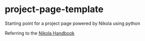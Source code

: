 # project-page-template
Starting point for a project page powered by Nikola using python

Referring to the [Nikola Handbook](https://getnikola.com/handbook.html)